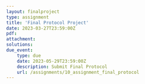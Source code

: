 ```yaml
---
layout: finalproject
type: assignment
title: 'Final Protocol Project'
date: 2023-03-27T23:59:00Z
pdf:
attachment:
solutions:
due_event:
    type: due
    date: 2023-05-29T23:59:00Z
    description: Submit Final Protocol
    url: /assignments/10_assignment_final_protocol
---
```

